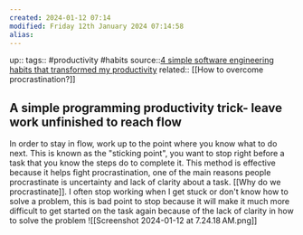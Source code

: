 ```yaml
---
created: 2024-01-12 07:14
modified: Friday 12th January 2024 07:14:58
alias:
---
```

up::
tags:: #productivity #habits
source::[4 simple software engineering habits that transformed my productivity](https://read.engineerscodex.com/p/simple-software-engineering-habits)
related:: [[How to overcome procrastination?]]
## A simple programming productivity trick- leave work unfinished to reach flow

In order to stay in flow, work up to the point where you know what to do next. This is known as the "sticking point", you want to stop right before a task that you know the steps do to complete it.
	This method is effective because it helps fight procrastination, one of the main reasons people procrastinate is uncertainty and lack of clarity about a task. [[Why do we procrastinate]].
	I often stop working when I get stuck or don't know how to solve a problem, this is bad point to stop because it will make it much more difficult to get started on the task again because of the lack of clarity in how to solve the problem
	![[Screenshot 2024-01-12 at 7.24.18 AM.png]]
